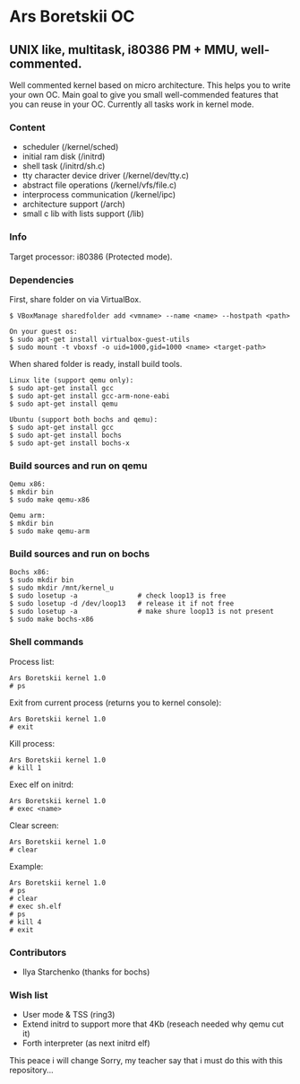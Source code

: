 # Ars Boretskii OC

## UNIX like, multitask, i80386 PM + MMU, well-commented.

Well commented kernel based on micro architecture.
This helps you to write your own OC.
Main goal to give you small well-commended features that you can reuse in your OC.
Currently all tasks work in kernel mode.

### Content

- scheduler (/kernel/sched)
- initial ram disk (/initrd)
- shell task (/initrd/sh.c)
- tty character device driver (/kernel/dev/tty.c)
- abstract file operations (/kernel/vfs/file.c)
- interprocess communication (/kernel/ipc)
- architecture support (/arch)
- small c lib with lists support (/lib)

### Info

Target processor: i80386 (Protected mode).

### Dependencies

First, share folder on via VirtualBox.

```
$ VBoxManage sharedfolder add <vmname> --name <name> --hostpath <path>
```

```
On your guest os:
$ sudo apt-get install virtualbox-guest-utils
$ sudo mount -t vboxsf -o uid=1000,gid=1000 <name> <target-path>
```

When shared folder is ready, install build tools.

```
Linux lite (support qemu only):
$ sudo apt-get install gcc
$ sudo apt-get install gcc-arm-none-eabi
$ sudo apt-get install qemu
```
```
Ubuntu (support both bochs and qemu):
$ sudo apt-get install gcc
$ sudo apt-get install bochs
$ sudo apt-get install bochs-x
```

### Build sources and run on qemu

```
Qemu x86:
$ mkdir bin
$ sudo make qemu-x86
```

```
Qemu arm:
$ mkdir bin
$ sudo make qemu-arm
```

### Build sources and run on bochs

```
Bochs x86:
$ sudo mkdir bin
$ sudo mkdir /mnt/kernel_u
$ sudo losetup -a               # check loop13 is free
$ sudo losetup -d /dev/loop13   # release it if not free
$ sudo losetup -a               # make shure loop13 is not present
$ sudo make bochs-x86
```

### Shell commands

Process list:
```
Ars Boretskii kernel 1.0
# ps
```

Exit from current process (returns you to kernel console):
```
Ars Boretskii kernel 1.0
# exit
```

Kill process:
```
Ars Boretskii kernel 1.0
# kill 1
```

Exec elf on initrd:
```
Ars Boretskii kernel 1.0
# exec <name>
```

Clear screen:
```
Ars Boretskii kernel 1.0
# clear
```

Example:
```
Ars Boretskii kernel 1.0
# ps
# clear
# exec sh.elf
# ps
# kill 4
# exit
```

### Contributors
- Ilya Starchenko (thanks for bochs)

### Wish list

- User mode & TSS (ring3)
- Extend initrd to support more that 4Kb (reseach needed why qemu cut it)
- Forth interpreter (as next initrd elf)

This peace i will change
Sorry, my teacher say that i must do this with this repository...
